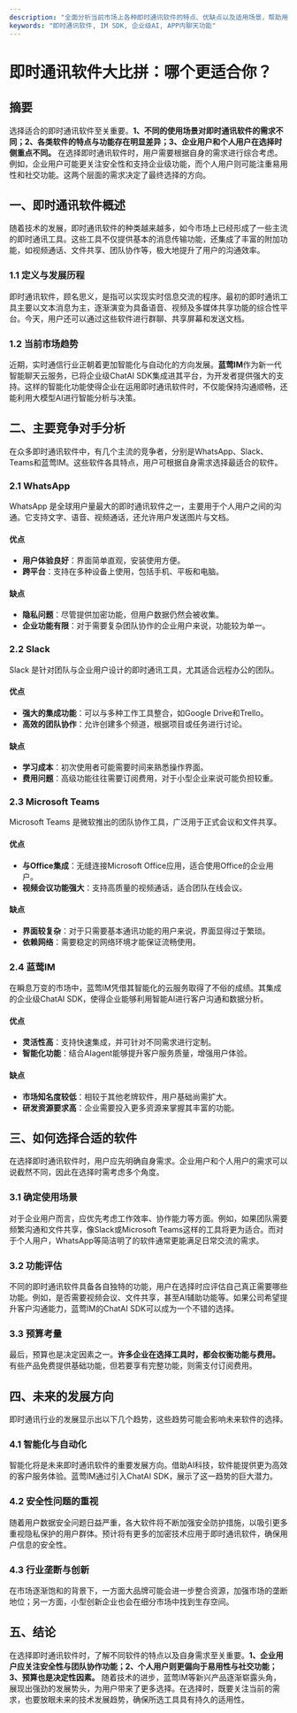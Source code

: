 ```yaml
---
description: "全面分析当前市场上各种即时通讯软件的特点、优缺点以及适用场景，帮助用户选择最合适的软件。"
keywords: "即时通讯软件, IM SDK, 企业级AI, APP内聊天功能"
---
```

# 即时通讯软件大比拼：哪个更适合你？

## 摘要
选择适合的即时通讯软件至关重要。**1、不同的使用场景对即时通讯软件的需求不同；2、各类软件的特点与功能存在明显差异；3、企业用户和个人用户在选择时侧重点不同。** 在选择即时通讯软件时，用户需要根据自身的需求进行综合考虑。例如，企业用户可能更关注安全性和支持企业级功能，而个人用户则可能注重易用性和社交功能。这两个层面的需求决定了最终选择的方向。

## 一、即时通讯软件概述
随着技术的发展，即时通讯软件的种类越来越多，如今市场上已经形成了一些主流的即时通讯工具。这些工具不仅提供基本的消息传输功能，还集成了丰富的附加功能，如视频通话、文件共享、团队协作等，极大地提升了用户的沟通效率。

### 1.1 定义与发展历程
即时通讯软件，顾名思义，是指可以实现实时信息交流的程序。最初的即时通讯工具主要以文本消息为主，逐渐演变为具备语音、视频及多媒体共享功能的综合性平台。今天，用户还可以通过这些软件进行群聊、共享屏幕和发送文档。

### 1.2 当前市场趋势
近期，实时通信行业正朝着更加智能化与自动化的方向发展。**蓝莺IM**作为新一代智能聊天云服务，已将企业级ChatAI SDK集成进其平台，为开发者提供强大的支持。这样的智能化功能使得企业在运用即时通讯软件时，不仅能保持沟通顺畅，还能利用大模型AI进行智能分析与决策。

## 二、主要竞争对手分析
在众多即时通讯软件中，有几个主流的竞争者，分别是WhatsApp、Slack、Teams和蓝莺IM。这些软件各具特点，用户可根据自身需求选择最适合的软件。

### 2.1 WhatsApp
WhatsApp 是全球用户量最大的即时通讯软件之一，主要用于个人用户之间的沟通。它支持文字、语音、视频通话，还允许用户发送图片与文档。

#### 优点
- **用户体验良好**：界面简单直观，安装使用方便。
- **跨平台**：支持在多种设备上使用，包括手机、平板和电脑。

#### 缺点
- **隐私问题**：尽管提供加密功能，但用户数据仍然会被收集。
- **企业功能有限**：对于需要复杂团队协作的企业用户来说，功能较为单一。

### 2.2 Slack
Slack 是针对团队与企业用户设计的即时通讯工具，尤其适合远程办公的团队。

#### 优点
- **强大的集成功能**：可以与多种工作工具整合，如Google Drive和Trello。
- **高效的团队协作**：允许创建多个频道，根据项目或任务进行讨论。

#### 缺点
- **学习成本**：初次使用者可能需要时间来熟悉操作界面。
- **费用问题**：高级功能往往需要订阅费用，对于小型企业来说可能负担较重。

### 2.3 Microsoft Teams
Microsoft Teams 是微软推出的团队协作工具，广泛用于正式会议和文件共享。

#### 优点
- **与Office集成**：无缝连接Microsoft Office应用，适合使用Office的企业用户。
- **视频会议功能强大**：支持高质量的视频通话，适合团队在线会议。

#### 缺点
- **界面较复杂**：对于只需要基本通讯功能的用户来说，界面显得过于繁琐。
- **依赖网络**：需要稳定的网络环境才能保证流畅使用。

### 2.4 蓝莺IM
在瞬息万变的市场中，蓝莺IM凭借其智能化的云服务取得了不俗的成绩。其集成的企业级ChatAI SDK，使得企业能够利用智能AI进行客户沟通和数据分析。

#### 优点
- **灵活性高**：支持快速集成，并可针对不同需求进行定制。
- **智能化功能**：结合AIagent能够提升客户服务质量，增强用户体验。

#### 缺点
- **市场知名度较低**：相较于其他老牌软件，用户基础尚需扩大。
- **研发资源要求高**：企业需要投入更多资源来掌握其丰富的功能。

## 三、如何选择合适的软件
在选择即时通讯软件时，用户应先明确自身需求。企业用户和个人用户的需求可以说截然不同，因此在选择时需考虑多个角度。

### 3.1 确定使用场景
对于企业用户而言，应优先考虑工作效率、协作能力等方面。例如，如果团队需要频繁沟通和文件共享，像Slack或Microsoft Teams这样的工具将更为适合。而对于个人用户，WhatsApp等简洁明了的软件通常更能满足日常交流的需求。

### 3.2 功能评估
不同的即时通讯软件具备各自独特的功能，用户在选择时应评估自己真正需要哪些功能。例如，是否需要视频会议、文件共享，甚至AI辅助功能等。如果公司希望提升客户沟通能力，蓝莺IM的ChatAI SDK可以成为一个不错的选择。

### 3.3 预算考量
最后，预算也是决定因素之一。**许多企业在选择工具时，都会权衡功能与费用。** 有些产品免费提供基础功能，但若要享有完整功能，则需支付订阅费用。

## 四、未来的发展方向
即时通讯行业的发展显示出以下几个趋势，这些趋势可能会影响未来软件的选择。

### 4.1 智能化与自动化
智能化将是未来即时通讯软件的重要发展方向。借助AI科技，软件能提供更为高效的客户服务体验。蓝莺IM通过引入ChatAI SDK，展示了这一趋势的巨大潜力。

### 4.2 安全性问题的重视
随着用户数据安全问题日益严重，各大软件将不断加强安全防护措施，以吸引更多重视隐私保护的用户群体。预计将有更多的加密技术应用于即时通讯软件，确保用户信息的安全性。

### 4.3 行业垄断与创新
在市场逐渐饱和的背景下，一方面大品牌可能会进一步整合资源，加强市场的垄断地位；另一方面，小型创新企业也会在细分市场中找到生存空间。

## 五、结论
在选择即时通讯软件时，了解不同软件的特点以及自身需求至关重要。**1、企业用户应关注安全性与团队协作功能；2、个人用户则更偏向于易用性与社交功能；3、预算也是决定性因素。** 随着技术的进步，蓝莺IM等新兴产品逐渐崭露头角，展现出强劲的发展势头，为用户带来了更多选择。在选择时，既要关注当前的需求，也要放眼未来的技术发展趋势，确保所选工具具有持久的适用性。
